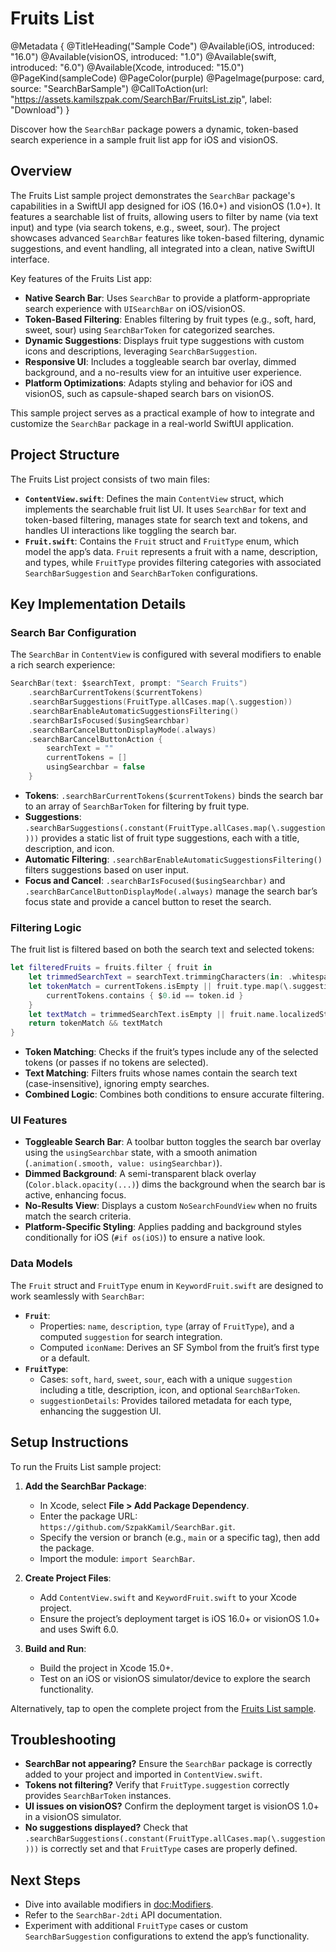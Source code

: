 # Fruits List

@Metadata {
    @TitleHeading("Sample Code")
    @Available(iOS, introduced: "16.0")
    @Available(visionOS, introduced: "1.0")
    @Available(swift, introduced: "6.0")
    @Available(Xcode, introduced: "15.0")
    @PageKind(sampleCode)
    @PageColor(purple)
    @PageImage(purpose: card, source: "SearchBarSample")
    @CallToAction(url: "https://assets.kamilszpak.com/SearchBar/FruitsList.zip", label: "Download")
}

Discover how the `SearchBar` package powers a dynamic, token-based search experience in a sample fruit list app for iOS and visionOS.

## Overview

The Fruits List sample project demonstrates the `SearchBar` package's capabilities in a SwiftUI app designed for iOS (16.0+) and visionOS (1.0+). It features a searchable list of fruits, allowing users to filter by name (via text input) and type (via search tokens, e.g., sweet, sour). The project showcases advanced `SearchBar` features like token-based filtering, dynamic suggestions, and event handling, all integrated into a clean, native SwiftUI interface.

Key features of the Fruits List app:
- **Native Search Bar**: Uses `SearchBar` to provide a platform-appropriate search experience with `UISearchBar` on iOS/visionOS.
- **Token-Based Filtering**: Enables filtering by fruit types (e.g., soft, hard, sweet, sour) using `SearchBarToken` for categorized searches.
- **Dynamic Suggestions**: Displays fruit type suggestions with custom icons and descriptions, leveraging `SearchBarSuggestion`.
- **Responsive UI**: Includes a toggleable search bar overlay, dimmed background, and a no-results view for an intuitive user experience.
- **Platform Optimizations**: Adapts styling and behavior for iOS and visionOS, such as capsule-shaped search bars on visionOS.

This sample project serves as a practical example of how to integrate and customize the `SearchBar` package in a real-world SwiftUI application.

## Project Structure

The Fruits List project consists of two main files:

- **`ContentView.swift`**: Defines the main `ContentView` struct, which implements the searchable fruit list UI. It uses `SearchBar` for text and token-based filtering, manages state for search text and tokens, and handles UI interactions like toggling the search bar.
- **`Fruit.swift`**: Contains the `Fruit` struct and `FruitType` enum, which model the app’s data. `Fruit` represents a fruit with a name, description, and types, while `FruitType` provides filtering categories with associated `SearchBarSuggestion` and `SearchBarToken` configurations.

## Key Implementation Details

### Search Bar Configuration
The `SearchBar` in `ContentView` is configured with several modifiers to enable a rich search experience:

```swift
SearchBar(text: $searchText, prompt: "Search Fruits")
    .searchBarCurrentTokens($currentTokens)
    .searchBarSuggestions(FruitType.allCases.map(\.suggestion))
    .searchBarEnableAutomaticSuggestionsFiltering()
    .searchBarIsFocused($usingSearchbar)
    .searchBarCancelButtonDisplayMode(.always)
    .searchBarCancelButtonAction {
        searchText = ""
        currentTokens = []
        usingSearchbar = false
    }
```

- **Tokens**: `.searchBarCurrentTokens($currentTokens)` binds the search bar to an array of `SearchBarToken` for filtering by fruit type.
- **Suggestions**: `.searchBarSuggestions(.constant(FruitType.allCases.map(\.suggestion)))` provides a static list of fruit type suggestions, each with a title, description, and icon.
- **Automatic Filtering**: `.searchBarEnableAutomaticSuggestionsFiltering()` filters suggestions based on user input.
- **Focus and Cancel**: `.searchBarIsFocused($usingSearchbar)` and `.searchBarCancelButtonDisplayMode(.always)` manage the search bar’s focus state and provide a cancel button to reset the search.

### Filtering Logic
The fruit list is filtered based on both the search text and selected tokens:

```swift
let filteredFruits = fruits.filter { fruit in
    let trimmedSearchText = searchText.trimmingCharacters(in: .whitespacesAndNewlines)
    let tokenMatch = currentTokens.isEmpty || fruit.type.map(\.suggestion.token!).contains { token in
        currentTokens.contains { $0.id == token.id }
    }
    let textMatch = trimmedSearchText.isEmpty || fruit.name.localizedStandardContains(trimmedSearchText)
    return tokenMatch && textMatch
}
```

- **Token Matching**: Checks if the fruit’s types include any of the selected tokens (or passes if no tokens are selected).
- **Text Matching**: Filters fruits whose names contain the search text (case-insensitive), ignoring empty searches.
- **Combined Logic**: Combines both conditions to ensure accurate filtering.

### UI Features
- **Toggleable Search Bar**: A toolbar button toggles the search bar overlay using the `usingSearchbar` state, with a smooth animation (`.animation(.smooth, value: usingSearchbar)`).
- **Dimmed Background**: A semi-transparent black overlay (`Color.black.opacity(...)`) dims the background when the search bar is active, enhancing focus.
- **No-Results View**: Displays a custom `NoSearchFoundView` when no fruits match the search criteria.
- **Platform-Specific Styling**: Applies padding and background styles conditionally for iOS (`#if os(iOS)`) to ensure a native look.

### Data Models
The `Fruit` struct and `FruitType` enum in `KeywordFruit.swift` are designed to work seamlessly with `SearchBar`:

- **`Fruit`**:
  - Properties: `name`, `description`, `type` (array of `FruitType`), and a computed `suggestion` for search integration.
  - Computed `iconName`: Derives an SF Symbol from the fruit’s first type or a default.
- **`FruitType`**:
  - Cases: `soft`, `hard`, `sweet`, `sour`, each with a unique `suggestion` including a title, description, icon, and optional `SearchBarToken`.
  - `suggestionDetails`: Provides tailored metadata for each type, enhancing the suggestion UI.

## Setup Instructions

To run the Fruits List sample project:

1. **Add the SearchBar Package**:
   - In Xcode, select **File > Add Package Dependency**.
   - Enter the package URL: `https://github.com/SzpakKamil/SearchBar.git`.
   - Specify the version or branch (e.g., `main` or a specific tag), then add the package.
   - Import the module: `import SearchBar`.

2. **Create Project Files**:
   - Add `ContentView.swift` and `KeywordFruit.swift` to your Xcode project.
   - Ensure the project’s deployment target is iOS 16.0+ or visionOS 1.0+ and uses Swift 6.0.

3. **Build and Run**:
   - Build the project in Xcode 15.0+.
   - Test on an iOS or visionOS simulator/device to explore the search functionality.

Alternatively, tap to open the complete project from the [Fruits List sample](https://assets.kamilszpak.com/SearchBar/FruitsList.zip).

## Troubleshooting

- **SearchBar not appearing?** Ensure the `SearchBar` package is correctly added to your project and imported in `ContentView.swift`.
- **Tokens not filtering?** Verify that `FruitType.suggestion` correctly provides `SearchBarToken` instances.
- **UI issues on visionOS?** Confirm the deployment target is visionOS 1.0+ in a visionOS simulator.
- **No suggestions displayed?** Check that `.searchBarSuggestions(.constant(FruitType.allCases.map(\.suggestion)))` is correctly set and that `FruitType` cases are properly defined.

## Next Steps

- Dive into available modifiers in <doc:Modifiers>.
- Refer to the ``SearchBar-2dti`` API documentation.
- Experiment with additional `FruitType` cases or custom `SearchBarSuggestion` configurations to extend the app’s functionality.
